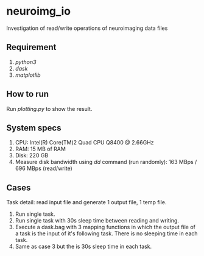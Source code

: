 # neuroimg_io
Investigation of read/write operations of neuroimaging data files
    
## Requirement
1. *python3*
2. *dask* 
3. *matplotlib*

## How to run
Run *plotting.py* to show the result.

## System specs
1. CPU: Intel(R) Core(TM)2 Quad CPU Q8400  @ 2.66GHz
2. RAM: 15 MB of RAM
3. Disk: 220 GB
4. Measure disk bandwidth using *dd* command (run randomly):  163 MBps / 696 MBps (read/write)
 
## Cases
Task detail: read input file and generate 1 output file, 1 temp file.

1. Run single task.
2. Run single task with 30s sleep time between reading and writing.
3. Execute a dask.bag with 3 mapping functions in which the output file of a task is the input of it's following task. There is no sleeping time in each task.
4. Same as case 3 but the is 30s sleep time in each task.